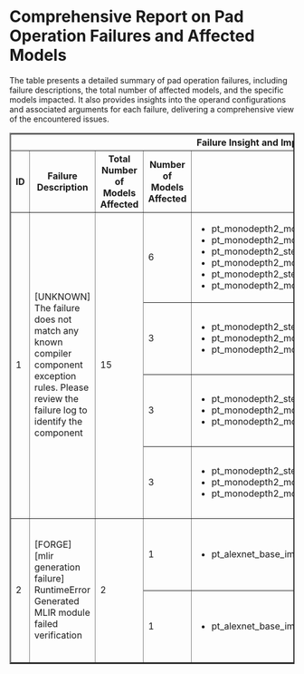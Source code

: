 <h1>Comprehensive Report on Pad Operation Failures and Affected Models</h1>
<p>The table presents a detailed summary of pad operation failures, including failure descriptions, the total number of affected models, and the specific models impacted. It also provides insights into the operand configurations and associated arguments for each failure, delivering a comprehensive view of the encountered issues.</p>
<table border="2">
	<thead>
		<tr style="text-align: center;">
			<th colspan="5">Failure Insight and Impacted Models</th>
			<th colspan="2">Pad Operation Details</th>
		</tr>
		<tr style="text-align: center;">
			<th>ID</th>
			<th>Failure Description</th>
			<th>Total Number of Models Affected</th>
			<th>Number of Models Affected</th>
			<th>Affected Models</th>
			<th>Operands</th>
			<th>Arguments</th>
		</tr>
	</thead>
	<tbody>
		<tr>
			<td rowspan="4">1</td>
			<td rowspan="4">[UNKNOWN] The failure does not match any known compiler component exception rules. Please review the failure log to identify the component</td>
			<td rowspan="4">15</td>
			<td>6</td>
			<td><ul><li>pt_monodepth2_mono_640x192_depth_prediction_torchvision</li><li>pt_monodepth2_mono_stereo_no_pt_640x192_depth_prediction_torchvision</li><li>pt_monodepth2_stereo_no_pt_640x192_depth_prediction_torchvision</li><li>pt_monodepth2_mono_stereo_640x192_depth_prediction_torchvision</li><li>pt_monodepth2_stereo_640x192_depth_prediction_torchvision</li><li>pt_monodepth2_mono_no_pt_640x192_depth_prediction_torchvision</li></ul></td>
			<td>Operand(type=Activation, shape=(1, 16, 192, 640), dtype=float32)</td>
			<td>pad : (1, 1, 1, 1)<br>mode : "reflect"<br>channel_last : False</td>
		</tr>
		<tr>
			<td>3</td>
			<td><ul><li>pt_monodepth2_stereo_1024x320_depth_prediction_torchvision</li><li>pt_monodepth2_mono_stereo_1024x320_depth_prediction_torchvision</li><li>pt_monodepth2_mono_1024x320_depth_prediction_torchvision</li></ul></td>
			<td>Operand(type=Activation, shape=(1, 96, 160, 512), dtype=float32)</td>
			<td>pad : (1, 1, 1, 1)<br>mode : "reflect"<br>channel_last : False</td>
		</tr>
		<tr>
			<td>3</td>
			<td><ul><li>pt_monodepth2_stereo_1024x320_depth_prediction_torchvision</li><li>pt_monodepth2_mono_stereo_1024x320_depth_prediction_torchvision</li><li>pt_monodepth2_mono_1024x320_depth_prediction_torchvision</li></ul></td>
			<td>Operand(type=Activation, shape=(1, 32, 160, 512), dtype=float32)</td>
			<td>pad : (1, 1, 1, 1)<br>mode : "reflect"<br>channel_last : False</td>
		</tr>
		<tr>
			<td>3</td>
			<td><ul><li>pt_monodepth2_stereo_1024x320_depth_prediction_torchvision</li><li>pt_monodepth2_mono_stereo_1024x320_depth_prediction_torchvision</li><li>pt_monodepth2_mono_1024x320_depth_prediction_torchvision</li></ul></td>
			<td>Operand(type=Activation, shape=(1, 16, 320, 1024), dtype=float32)</td>
			<td>pad : (1, 1, 1, 1)<br>mode : "reflect"<br>channel_last : False</td>
		</tr>
		<tr>
			<td rowspan="2">2</td>
			<td rowspan="2">[FORGE][mlir generation failure] RuntimeError Generated MLIR module failed verification</td>
			<td rowspan="2">2</td>
			<td>1</td>
			<td><ul><li>pt_alexnet_base_img_cls_osmr</li></ul></td>
			<td>Operand(type=Activation, shape=(1, 1, 96, 54, 54), dtype=float32)</td>
			<td>pad : (0, 0, 2, 2)<br>mode : "constant"<br>channel_last : True</td>
		</tr>
		<tr>
			<td>1</td>
			<td><ul><li>pt_alexnet_base_img_cls_osmr</li></ul></td>
			<td>Operand(type=Activation, shape=(1, 1, 256, 27, 27), dtype=float32)</td>
			<td>pad : (0, 0, 2, 2)<br>mode : "constant"<br>channel_last : True</td>
		</tr>
	</tbody>
</table>
